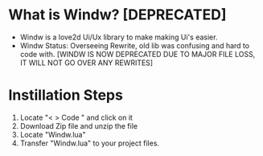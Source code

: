 # What is Windw? [DEPRECATED]
* Windw is a love2d Ui/Ux library to make making Ui's easier.
* Windw Status: Overseeing Rewrite, old lib was confusing and hard to code with.
[WINDW IS NOW DEPRECATED DUE TO MAJOR FILE LOSS, IT WILL NOT GO OVER ANY REWRITES]

# Instillation Steps

1. Locate "< > Code " and click on it
2. Download Zip file and unzip the file
3. Locate "Windw.lua"
4. Transfer "Windw.lua" to your project files.
